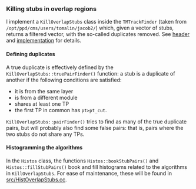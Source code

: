 ### Killing stubs in overlap regions

I implement a `KillOverlapStubs` class inside the `TMTrackFinder` (taken from `/opt/ppd/cms/users/tomalin/jacob2/`) which, given a vector of stubs, returns a filtered vector, with the so-called duplicates removed. See [header](interface/KillOverlapStubs.h) and [implementation](src/KillOverlapStubs.cc) for details.


#### Defining duplicates

A true duplicate is effectively defined by the `KillOverlapStubs::truePairFinder()` function: a stub is a duplicate of another if the following conditions are satisfied:

- it is from the same layer
- is from a different module
- shares at least one TP
- the first TP in common has `pt>pt_cut`.

`KillOverlapStubs::pairFinder()` tries to find as many of the true duplicate pairs, but will probably also find some false pairs: that is, pairs where the two stubs do not share any TPs.


#### Histogramming the algorithms

In the `Histos` class, the functions `Histos::bookStubPairs()` and `Histos::fillStubPairs()` book and fill histograms related to the algorithms in `KillOverlapStubs`. For ease of maintenance, these will be found in [src/HistOverlapStubs.cc](src/HistOverlapStubs.cc).
